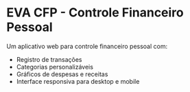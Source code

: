 # EVA CFP - Controle Financeiro Pessoal
Um aplicativo web para controle financeiro pessoal com:
- Registro de transações
- Categorias personalizáveis
- Gráficos de despesas e receitas
- Interface responsiva para desktop e mobile
